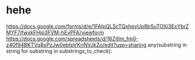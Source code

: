 # hehe
https://docs.google.com/forms/d/e/1FAIpQLScTQxhpyUp8bSuTOXi3ExYbrZMYF7jfwxkFHjp3FVM-hEvPFA/viewform
https://docs.google.com/spreadsheets/d/16Zitlm_fm0-z40f94BKTVq8sPzJw0ebtpVKriNVJkZo/edit?usp=sharing
 any(substring in string for substring in substrings_to_check):

